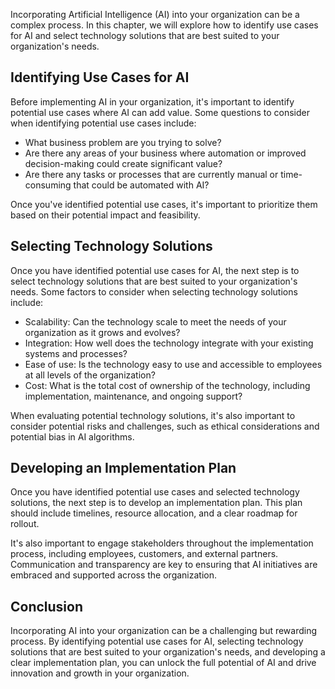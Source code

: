 
Incorporating Artificial Intelligence (AI) into your organization can be a complex process. In this chapter, we will explore how to identify use cases for AI and select technology solutions that are best suited to your organization's needs.

Identifying Use Cases for AI
----------------------------

Before implementing AI in your organization, it's important to identify potential use cases where AI can add value. Some questions to consider when identifying potential use cases include:

* What business problem are you trying to solve?
* Are there any areas of your business where automation or improved decision-making could create significant value?
* Are there any tasks or processes that are currently manual or time-consuming that could be automated with AI?

Once you've identified potential use cases, it's important to prioritize them based on their potential impact and feasibility.

Selecting Technology Solutions
------------------------------

Once you have identified potential use cases for AI, the next step is to select technology solutions that are best suited to your organization's needs. Some factors to consider when selecting technology solutions include:

* Scalability: Can the technology scale to meet the needs of your organization as it grows and evolves?
* Integration: How well does the technology integrate with your existing systems and processes?
* Ease of use: Is the technology easy to use and accessible to employees at all levels of the organization?
* Cost: What is the total cost of ownership of the technology, including implementation, maintenance, and ongoing support?

When evaluating potential technology solutions, it's also important to consider potential risks and challenges, such as ethical considerations and potential bias in AI algorithms.

Developing an Implementation Plan
---------------------------------

Once you have identified potential use cases and selected technology solutions, the next step is to develop an implementation plan. This plan should include timelines, resource allocation, and a clear roadmap for rollout.

It's also important to engage stakeholders throughout the implementation process, including employees, customers, and external partners. Communication and transparency are key to ensuring that AI initiatives are embraced and supported across the organization.

Conclusion
----------

Incorporating AI into your organization can be a challenging but rewarding process. By identifying potential use cases for AI, selecting technology solutions that are best suited to your organization's needs, and developing a clear implementation plan, you can unlock the full potential of AI and drive innovation and growth in your organization.
